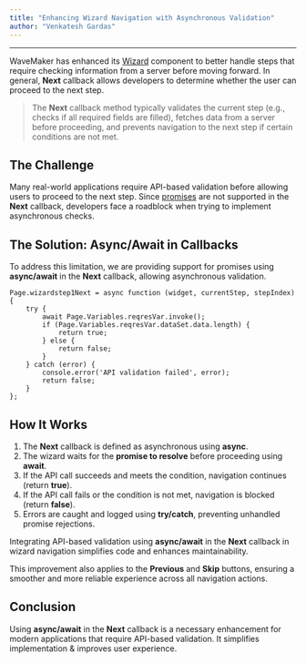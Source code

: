 ```yaml
---
title: "Enhancing Wizard Navigation with Asynchronous Validation"
author: "Venkatesh Gardas"
---
```

---

​WaveMaker has enhanced its [Wizard](/learn/app-development/widgets/container/wizard/) component to better handle steps that require checking information from a server before moving forward. In general, **Next** callback allows developers to determine whether the user can proceed to the next step.

<!-- truncate -->

> The **Next** callback method typically validates the current step (e.g., checks if all required fields are filled), fetches data from a server before proceeding, and prevents navigation to the next step if certain conditions are not met.

## The Challenge

Many real-world applications require API-based validation before allowing users to proceed to the next step. Since [promises](/learn/app-development/widgets/datalive/field-validator/#setasyncvalidators) are not supported in the **Next** callback, developers face a roadblock when trying to implement asynchronous checks.

## The Solution: Async/Await in Callbacks

To address this limitation, we are providing support for promises using **async/await** in the **Next** callback, allowing asynchronous validation.

```
Page.wizardstep1Next = async function (widget, currentStep, stepIndex) {
    try {
        await Page.Variables.reqresVar.invoke();
        if (Page.Variables.reqresVar.dataSet.data.length) {
            return true;
        } else {
            return false;
        }
    } catch (error) {
        console.error('API validation failed', error);
        return false;
    }
};
```

## How It Works

1. The **Next** callback is defined as asynchronous using **async**.
2. The wizard waits for the **promise to resolve** before proceeding using **await**.
3. If the API call succeeds and meets the condition, navigation continues (return **true**).
4. If the API call fails or the condition is not met, navigation is blocked (return **false**).
5. Errors are caught and logged using **try/catch**, preventing unhandled promise rejections.

​Integrating API-based validation using **async/await** in the **Next** callback in wizard navigation simplifies code and enhances maintainability.

This improvement also applies to the **Previous** and **Skip** buttons, ensuring a smoother and more reliable experience across all navigation actions.

## Conclusion

Using **async/await** in the **Next** callback is a necessary enhancement for modern applications that require API-based validation. It simplifies implementation & improves user experience.

